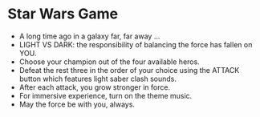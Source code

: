# Star Wars Game
*   A long time ago in a galaxy far, far away ...
*   LIGHT VS DARK:  the responsibility of balancing the force has fallen on YOU.
*   Choose your champion out of the four available heros.
*   Defeat the rest three in the order of your choice using the ATTACK button which features light saber clash sounds.
*   After each attack, you grow stronger in force.
*   For immersive experience, turn on the theme music.
*   May the force be with you, always.

